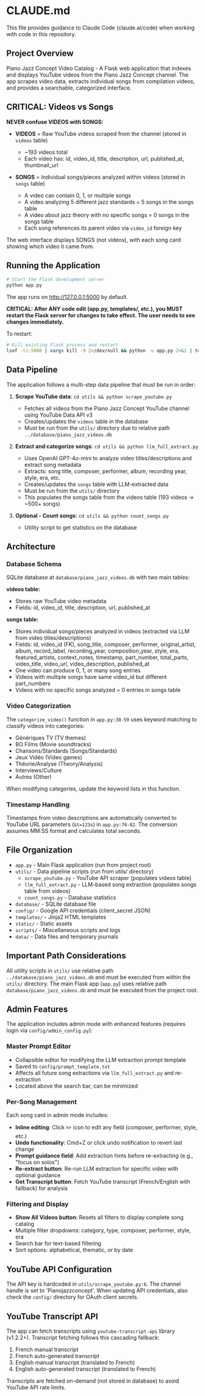 # CLAUDE.md

This file provides guidance to Claude Code (claude.ai/code) when working with code in this repository.

## Project Overview

Piano Jazz Concept Video Catalog - A Flask web application that indexes and displays YouTube videos from the Piano Jazz Concept channel. The app scrapes video data, extracts individual songs from compilation videos, and provides a searchable, categorized interface.

## CRITICAL: Videos vs Songs

**NEVER confuse VIDEOS with SONGS:**

- **VIDEOS** = Raw YouTube videos scraped from the channel (stored in `videos` table)
  - ~193 videos total
  - Each video has: id, video_id, title, description, url, published_at, thumbnail_url

- **SONGS** = Individual songs/pieces analyzed within videos (stored in `songs` table)
  - A video can contain 0, 1, or multiple songs
  - A video analyzing 5 different jazz standards = 5 songs in the songs table
  - A video about jazz theory with no specific songs = 0 songs in the songs table
  - Each song references its parent video via `video_id` foreign key

The web interface displays SONGS (not videos), with each song card showing which video it came from.

## Running the Application

```bash
# Start the Flask development server
python app.py
```

The app runs on http://127.0.0.1:5000 by default.

**CRITICAL: After ANY code edit (app.py, templates/, etc.), you MUST restart the Flask server for changes to take effect. The user needs to see changes immediately.**

To restart:
```bash
# Kill existing Flask process and restart
lsof -ti:5000 | xargs kill -9 2>/dev/null && python -u app.py 2>&1 | tee -a /tmp/flask.log
```

## Data Pipeline

The application follows a multi-step data pipeline that must be run in order:

1. **Scrape YouTube data**: `cd utils && python scrape_youtube.py`
   - Fetches all videos from the Piano Jazz Concept YouTube channel using YouTube Data API v3
   - Creates/updates the `videos` table in the database
   - Must be run from the `utils/` directory due to relative path `../database/piano_jazz_videos.db`

2. **Extract and categorize songs**: `cd utils && python llm_full_extract.py`
   - Uses OpenAI GPT-4o-mini to analyze video titles/descriptions and extract song metadata
   - Extracts: song title, composer, performer, album, recording year, style, era, etc.
   - Creates/updates the `songs` table with LLM-extracted data
   - Must be run from the `utils/` directory
   - This populates the songs table from the videos table (193 videos → ~500+ songs)

3. **Optional - Count songs**: `cd utils && python count_songs.py`
   - Utility script to get statistics on the database

## Architecture

### Database Schema

SQLite database at `database/piano_jazz_videos.db` with two main tables:

**videos table:**
- Stores raw YouTube video metadata
- Fields: id, video_id, title, description, url, published_at

**songs table:**
- Stores individual songs/pieces analyzed in videos (extracted via LLM from video titles/descriptions)
- Fields: id, video_id (FK), song_title, composer, performer, original_artist, album, record_label, recording_year, composition_year, style, era, featured_artists, context_notes, timestamp, part_number, total_parts, video_title, video_url, video_description, published_at
- One video can produce 0, 1, or many song entries
- Videos with multiple songs have same video_id but different part_numbers
- Videos with no specific songs analyzed = 0 entries in songs table

### Video Categorization

The `categorize_video()` function in `app.py:30-59` uses keyword matching to classify videos into categories:
- Génériques TV (TV themes)
- BO Films (Movie soundtracks)
- Chansons/Standards (Songs/Standards)
- Jeux Vidéo (Video games)
- Théorie/Analyse (Theory/Analysis)
- Interviews/Culture
- Autres (Other)

When modifying categories, update the keyword lists in this function.

### Timestamp Handling

Timestamps from video descriptions are automatically converted to YouTube URL parameters (`&t=123s`) in `app.py:76-82`. The conversion assumes MM:SS format and calculates total seconds.

## File Organization

- `app.py` - Main Flask application (run from project root)
- `utils/` - Data pipeline scripts (run from utils/ directory)
  - `scrape_youtube.py` - YouTube API scraper (populates videos table)
  - `llm_full_extract.py` - LLM-based song extraction (populates songs table from videos)
  - `count_songs.py` - Database statistics
- `database/` - SQLite database file
- `config/` - Google API credentials (client_secret JSON)
- `templates/` - Jinja2 HTML templates
- `static/` - Static assets
- `scripts/` - Miscellaneous scripts and logs
- `data/` - Data files and temporary journals

## Important Path Considerations

All utility scripts in `utils/` use relative path `../database/piano_jazz_videos.db` and must be executed from within the `utils/` directory. The main Flask app (`app.py`) uses relative path `database/piano_jazz_videos.db` and must be executed from the project root.

## Admin Features

The application includes admin mode with enhanced features (requires login via `config/admin_config.py`):

### Master Prompt Editor
- Collapsible editor for modifying the LLM extraction prompt template
- Saved to `config/prompt_template.txt`
- Affects all future song extractions via `llm_full_extract.py` and re-extraction
- Located above the search bar, can be minimized

### Per-Song Management
Each song card in admin mode includes:
- **Inline editing**: Click ✏️ icon to edit any field (composer, performer, style, etc.)
- **Undo functionality**: Cmd+Z or click undo notification to revert last change
- **Prompt guidance field**: Add extraction hints before re-extracting (e.g., "focus on solos")
- **Re-extract button**: Re-run LLM extraction for specific video with optional guidance
- **Get Transcript button**: Fetch YouTube transcript (French/English with fallback) for analysis

### Filtering and Display
- **Show All Videos button**: Resets all filters to display complete song catalog
- Multiple filter dropdowns: category, type, composer, performer, style, era
- Search bar for text-based filtering
- Sort options: alphabetical, thematic, or by date

## YouTube API Configuration

The API key is hardcoded in `utils/scrape_youtube.py:6`. The channel handle is set to 'Pianojazzconcept'. When updating API credentials, also check the `config/` directory for OAuth client secrets.

## YouTube Transcript API

The app can fetch transcripts using `youtube-transcript-api` library (v1.2.2+). Transcript fetching follows this cascading fallback:
1. French manual transcript
2. French auto-generated transcript
3. English manual transcript (translated to French)
4. English auto-generated transcript (translated to French)

Transcripts are fetched on-demand (not stored in database) to avoid YouTube API rate limits.